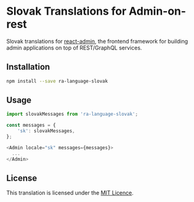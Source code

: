 # Slovak Translations for Admin-on-rest

Slovak translations for [react-admin](https://github.com/marmelab/admin-on-rest/tree/next), the frontend framework for building admin applications on top of REST/GraphQL services.

## Installation

```sh
npm install --save ra-language-slovak
```

## Usage

```js
import slovakMessages from 'ra-language-slovak';

const messages = {
    'sk': slovakMessages,
};

<Admin locale="sk" messages={messages}>
  ...
</Admin>
```

## License

This translation is licensed under the [MIT Licence](LICENSE).